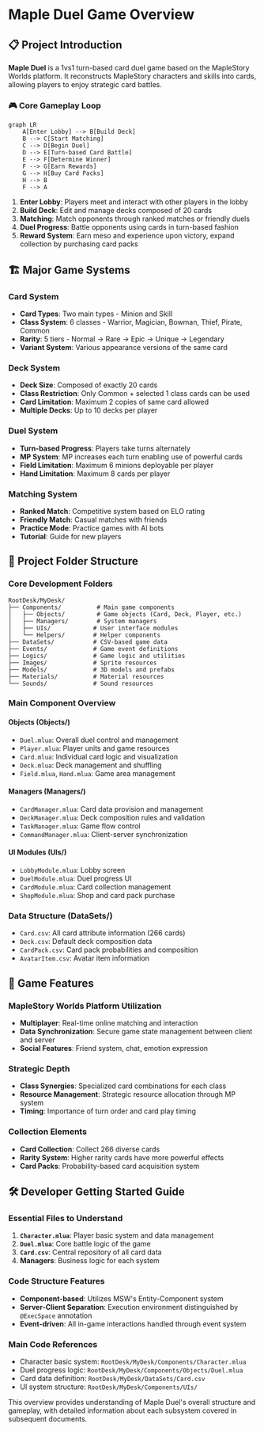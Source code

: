 # Maple Duel Game Overview

## 📋 Project Introduction

**Maple Duel** is a 1vs1 turn-based card duel game based on the MapleStory Worlds platform. It reconstructs MapleStory characters and skills into cards, allowing players to enjoy strategic card battles.

### 🎮 Core Gameplay Loop

```mermaid
graph LR
    A[Enter Lobby] --> B[Build Deck]
    B --> C[Start Matching]
    C --> D[Begin Duel]
    D --> E[Turn-based Card Battle]
    E --> F[Determine Winner]
    F --> G[Earn Rewards]
    G --> H[Buy Card Packs]
    H --> B
    F --> A
```

1. **Enter Lobby**: Players meet and interact with other players in the lobby
2. **Build Deck**: Edit and manage decks composed of 20 cards
3. **Matching**: Match opponents through ranked matches or friendly duels
4. **Duel Progress**: Battle opponents using cards in turn-based fashion
5. **Reward System**: Earn meso and experience upon victory, expand collection by purchasing card packs

## 🏗️ Major Game Systems

### Card System
- **Card Types**: Two main types - Minion and Skill
- **Class System**: 6 classes - Warrior, Magician, Bowman, Thief, Pirate, Common
- **Rarity**: 5 tiers - Normal → Rare → Epic → Unique → Legendary
- **Variant System**: Various appearance versions of the same card

### Deck System  
- **Deck Size**: Composed of exactly 20 cards
- **Class Restriction**: Only Common + selected 1 class cards can be used
- **Card Limitation**: Maximum 2 copies of same card allowed
- **Multiple Decks**: Up to 10 decks per player

### Duel System
- **Turn-based Progress**: Players take turns alternately
- **MP System**: MP increases each turn enabling use of powerful cards
- **Field Limitation**: Maximum 6 minions deployable per player
- **Hand Limitation**: Maximum 8 cards per player

### Matching System
- **Ranked Match**: Competitive system based on ELO rating
- **Friendly Match**: Casual matches with friends
- **Practice Mode**: Practice games with AI bots
- **Tutorial**: Guide for new players

## 📁 Project Folder Structure

### Core Development Folders
```
RootDesk/MyDesk/
├── Components/          # Main game components
│   ├── Objects/         # Game objects (Card, Deck, Player, etc.)
│   ├── Managers/        # System managers
│   ├── UIs/            # User interface modules
│   └── Helpers/        # Helper components
├── DataSets/           # CSV-based game data
├── Events/             # Game event definitions
├── Logics/             # Game logic and utilities
├── Images/             # Sprite resources
├── Models/             # 3D models and prefabs
├── Materials/          # Material resources
└── Sounds/             # Sound resources
```

### Main Component Overview

#### Objects (Objects/)
- `Duel.mlua`: Overall duel control and management
- `Player.mlua`: Player units and game resources
- `Card.mlua`: Individual card logic and visualization
- `Deck.mlua`: Deck management and shuffling
- `Field.mlua`, `Hand.mlua`: Game area management

#### Managers (Managers/)  
- `CardManager.mlua`: Card data provision and management
- `DeckManager.mlua`: Deck composition rules and validation
- `TaskManager.mlua`: Game flow control
- `CommandManager.mlua`: Client-server synchronization

#### UI Modules (UIs/)
- `LobbyModule.mlua`: Lobby screen
- `DuelModule.mlua`: Duel progress UI
- `CardModule.mlua`: Card collection management
- `ShopModule.mlua`: Shop and card pack purchase

### Data Structure (DataSets/)
- `Card.csv`: All card attribute information (266 cards)
- `Deck.csv`: Default deck composition data
- `CardPack.csv`: Card pack probabilities and composition
- `AvatarItem.csv`: Avatar item information

## 🎯 Game Features

### MapleStory Worlds Platform Utilization
- **Multiplayer**: Real-time online matching and interaction
- **Data Synchronization**: Secure game state management between client and server
- **Social Features**: Friend system, chat, emotion expression

### Strategic Depth
- **Class Synergies**: Specialized card combinations for each class
- **Resource Management**: Strategic resource allocation through MP system  
- **Timing**: Importance of turn order and card play timing

### Collection Elements
- **Card Collection**: Collect 266 diverse cards
- **Rarity System**: Higher rarity cards have more powerful effects
- **Card Packs**: Probability-based card acquisition system

## 🛠️ Developer Getting Started Guide

### Essential Files to Understand
1. **`Character.mlua`**: Player basic system and data management
2. **`Duel.mlua`**: Core battle logic of the game  
3. **`Card.csv`**: Central repository of all card data
4. **Managers**: Business logic for each system

### Code Structure Features
- **Component-based**: Utilizes MSW's Entity-Component system
- **Server-Client Separation**: Execution environment distinguished by `@ExecSpace` annotation
- **Event-driven**: All in-game interactions handled through event system

### Main Code References
- Character basic system: `RootDesk/MyDesk/Components/Character.mlua`
- Duel progress logic: `RootDesk/MyDesk/Components/Objects/Duel.mlua`  
- Card data definition: `RootDesk/MyDesk/DataSets/Card.csv`
- UI system structure: `RootDesk/MyDesk/Components/UIs/`

This overview provides understanding of Maple Duel's overall structure and gameplay, with detailed information about each subsystem covered in subsequent documents.
